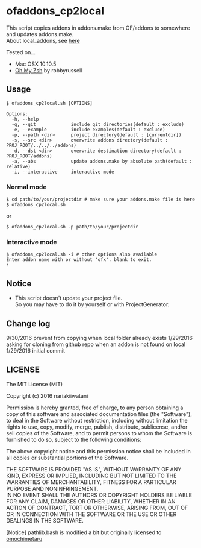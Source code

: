 # ofaddons_cp2local
This script copies addons in addons.make from OF/addons to somewhere and updates addons.make.  
About local_addons, see [here](https://forum.openframeworks.cc/t/local-addons-in-of-0-9-0-projects/21445)

Tested on...

- Mac OSX 10.10.5  
- [Oh My Zsh](https://github.com/robbyrussell/oh-my-zsh) by robbyrussell  

## Usage
```
$ ofaddons_cp2local.sh [OPTIONS]

Options:
  -h, --help
  -g, --git				include git directories(default : exclude)
  -e, --example			include examples(default : exclude)
  -p, --path <dir>		project directory(default : [currentdir])
  -s, --src <dir>		overwrite addons directory(default : PROJ_ROOT/../../../addons)
  -d, --dst <dir>		overwrite destination directory(default : PROJ_ROOT/addons)
  -a, --abs				update addons.make by absolute path(default : relative)
  -i, --interactive		interactive mode
```

### Normal mode
```
$ cd path/to/your/projectdir # make sure your addons.make file is here
$ ofaddons_cp2local.sh
```
or
```
$ ofaddons_cp2local.sh -p path/to/your/projectdir
```

### Interactive mode
```
$ ofaddons_cp2local.sh -i # other options also available
Enter addon name with or without 'ofx'. blank to exit.
:
```

## Notice
- This script doesn't update your project file.  
So you may have to do it by yourself or with ProjectGenerator.  

## Change log
9/30/2016 prevent from copying when local folder already exists
1/29/2016 asking for cloning from github repo when an addon is not found on local
1/29/2016 initial commit

## LICENSE
The MIT License (MIT)

Copyright (c) 2016 nariakiiwatani

Permission is hereby granted, free of charge, to any person obtaining a copy of this software and associated documentation files (the "Software"), to deal in the Software without restriction, including without limitation the rights to use, copy, modify, merge, publish, distribute, sublicense, and/or sell copies of the Software, and to permit persons to whom the Software is furnished to do so, subject to the following conditions:

The above copyright notice and this permission notice shall be included in all copies or substantial portions of the Software.

THE SOFTWARE IS PROVIDED "AS IS", WITHOUT WARRANTY OF ANY KIND, EXPRESS OR IMPLIED, INCLUDING BUT NOT LIMITED TO THE WARRANTIES OF MERCHANTABILITY, FITNESS FOR A PARTICULAR PURPOSE AND NONINFRINGEMENT.  
IN NO EVENT SHALL THE AUTHORS OR COPYRIGHT HOLDERS BE LIABLE FOR ANY CLAIM, DAMAGES OR OTHER LIABILITY, WHETHER IN AN ACTION OF CONTRACT, TORT OR OTHERWISE, ARISING FROM, OUT OF OR IN CONNECTION WITH THE SOFTWARE OR THE USE OR OTHER DEALINGS IN THE SOFTWARE.

[Notice] pathlib.bash is modified a bit but originally licensed to [omochimetaru](https://github.com/omochi/bash-pathlib/blob/master/LICENSE)

